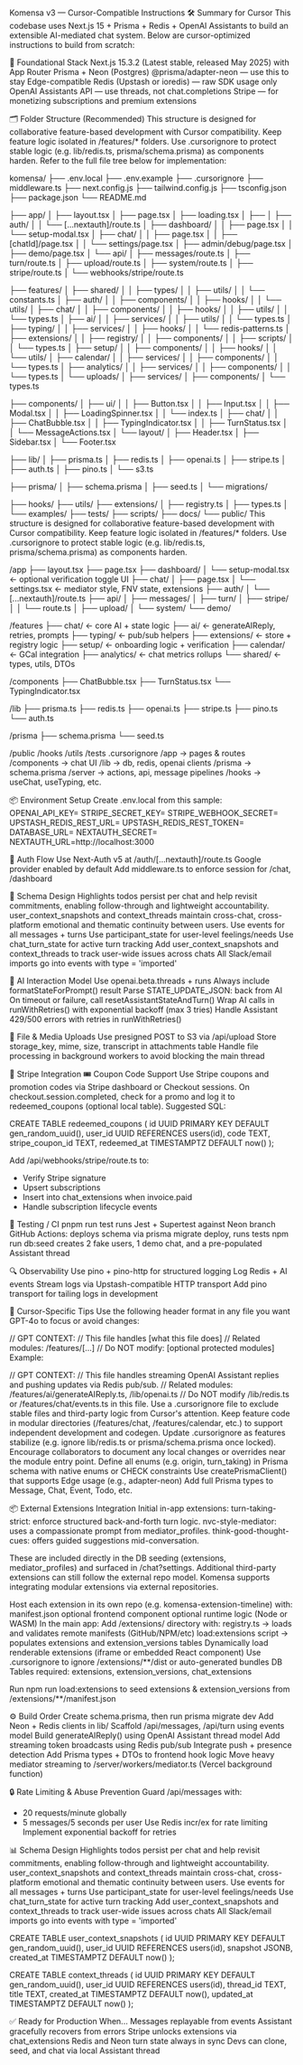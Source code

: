 Komensa v3 — Cursor-Compatible Instructions
🛠️ Summary for Cursor
This codebase uses Next.js 15 + Prisma + Redis + OpenAI Assistants to build an extensible AI-mediated chat system. Below are cursor-optimized instructions to build from scratch:

🧱 Foundational Stack
Next.js 15.3.2 (Latest stable, released May 2025) with App Router
Prisma + Neon (Postgres)
@prisma/adapter-neon — use this to stay Edge-compatible
Redis (Upstash or ioredis) — raw SDK usage only
OpenAI Assistants API — use threads, not chat.completions
Stripe — for monetizing subscriptions and premium extensions

🗂️ Folder Structure (Recommended)
This structure is designed for collaborative feature-based development with Cursor compatibility. Keep feature logic isolated in /features/* folders. Use .cursorignore to protect stable logic (e.g. lib/redis.ts, prisma/schema.prisma) as components harden.
Refer to the full file tree below for implementation:

komensa/
├── .env.local
├── .env.example
├── .cursorignore
├── middleware.ts
├── next.config.js
├── tailwind.config.js
├── tsconfig.json
├── package.json
└── README.md

├── app/
│   ├── layout.tsx
│   ├── page.tsx
│   ├── loading.tsx
│   ├── 
│   ├── auth/
│   │   └── [...nextauth]/route.ts
│   ├── dashboard/
│   │   ├── page.tsx
│   │   └── setup-modal.tsx
│   ├── chat/
│   │   ├── page.tsx
│   │   ├── [chatId]/page.tsx
│   │   └── settings/page.tsx
│   ├── admin/debug/page.tsx
│   ├── demo/page.tsx
│   └── api/
│       ├── messages/route.ts
│       ├── turn/route.ts
│       ├── upload/route.ts
│       ├── system/route.ts
│       ├── stripe/route.ts
│       └── webhooks/stripe/route.ts

├── features/
│   ├── shared/
│   │   ├── types/
│   │   ├── utils/
│   │   └── constants.ts
│   ├── auth/
│   │   ├── components/
│   │   ├── hooks/
│   │   └── utils/
│   ├── chat/
│   │   ├── components/
│   │   ├── hooks/
│   │   ├── utils/
│   │   └── types.ts
│   ├── ai/
│   │   ├── services/
│   │   ├── utils/
│   │   └── types.ts
│   ├── typing/
│   │   ├── services/
│   │   ├── hooks/
│   │   └── redis-patterns.ts
│   ├── extensions/
│   │   ├── registry/
│   │   ├── components/
│   │   ├── scripts/
│   │   └── types.ts
│   ├── setup/
│   │   ├── components/
│   │   ├── hooks/
│   │   └── utils/
│   ├── calendar/
│   │   ├── services/
│   │   ├── components/
│   │   └── types.ts
│   ├── analytics/
│   │   ├── services/
│   │   ├── components/
│   │   └── types.ts
│   └── uploads/
│       ├── services/
│       ├── components/
│       └── types.ts

├── components/
│   ├── ui/
│   │   ├── Button.tsx
│   │   ├── Input.tsx
│   │   ├── Modal.tsx
│   │   ├── LoadingSpinner.tsx
│   │   └── index.ts
│   ├── chat/
│   │   ├── ChatBubble.tsx
│   │   ├── TypingIndicator.tsx
│   │   ├── TurnStatus.tsx
│   │   └── MessageActions.tsx
│   └── layout/
│       ├── Header.tsx
│       ├── Sidebar.tsx
│       └── Footer.tsx

├── lib/
│   ├── prisma.ts
│   ├── redis.ts
│   ├── openai.ts
│   ├── stripe.ts
│   ├── auth.ts
│   ├── pino.ts
│   └── s3.ts

├── prisma/
│   ├── schema.prisma
│   ├── seed.ts
│   └── migrations/

├── hooks/
├── utils/
├── extensions/
│   ├── registry.ts
│   ├── types.ts
│   └── examples/
├── tests/
├── scripts/
├── docs/
└── public/
This structure is designed for collaborative feature-based development with Cursor compatibility. Keep feature logic isolated in /features/* folders. Use .cursorignore to protect stable logic (e.g. lib/redis.ts, prisma/schema.prisma) as components harden.

/app
├── layout.tsx
├── page.tsx
├── dashboard/
│   └── setup-modal.tsx      ← optional verification toggle UI
├── chat/
│   ├── page.tsx
│   └── settings.tsx         ← mediator style, FNV state, extensions
├── auth/
│   └── [...nextauth]/route.ts
├── api/
│   ├── messages/
│   ├── turn/
│   ├── stripe/
│   │   └── route.ts
│   ├── upload/
│   └── system/
└── demo/

/features
├── chat/                    ← core AI + state logic
├── ai/                      ← generateAIReply, retries, prompts
├── typing/                  ← pub/sub helpers
├── extensions/              ← store + registry logic
├── setup/                   ← onboarding logic + verification
├── calendar/                ← GCal integration
├── analytics/               ← chat metrics rollups
└── shared/                  ← types, utils, DTOs

/components
├── ChatBubble.tsx
├── TurnStatus.tsx
└── TypingIndicator.tsx

/lib
├── prisma.ts
├── redis.ts
├── openai.ts
├── stripe.ts
├── pino.ts
└── auth.ts

/prisma
├── schema.prisma
└── seed.ts

/public
/hooks
/utils
/tests
.cursorignore
/app               → pages & routes
/components        → chat UI
/lib               → db, redis, openai clients
/prisma            → schema.prisma
/server            → actions, api, message pipelines
/hooks             → useChat, useTyping, etc.

📦 Environment Setup
Create .env.local from this sample:
OPENAI_API_KEY=
STRIPE_SECRET_KEY=
STRIPE_WEBHOOK_SECRET=
UPSTASH_REDIS_REST_URL=
UPSTASH_REDIS_REST_TOKEN=
DATABASE_URL=
NEXTAUTH_SECRET=
NEXTAUTH_URL=http://localhost:3000

🔐 Auth Flow
Use Next-Auth v5 at /auth/[...nextauth]/route.ts
Google provider enabled by default
Add middleware.ts to enforce session for /chat, /dashboard

🧩 Schema Design Highlights
todos persist per chat and help revisit commitments, enabling follow-through and lightweight accountability.
user_context_snapshots and context_threads maintain cross-chat, cross-platform emotional and thematic continuity between users.
Use events for all messages + turns
Use participant_state for user-level feelings/needs
Use chat_turn_state for active turn tracking
Add user_context_snapshots and context_threads to track user-wide issues across chats
All Slack/email imports go into events with type = 'imported'

🧠 AI Interaction Model
Use openai.beta.threads + runs
Always include formatStateForPrompt() result
Parse STATE_UPDATE_JSON: back from AI
On timeout or failure, call resetAssistantStateAndTurn()
Wrap AI calls in runWithRetries() with exponential backoff (max 3 tries)
Handle Assistant 429/500 errors with retries in runWithRetries()

📡 File & Media Uploads
Use presigned POST to S3 via /api/upload
Store storage_key, mime, size, transcript in attachments table
Handle file processing in background workers to avoid blocking the main thread

💸 Stripe Integration
🎟️ Coupon Code Support
Use Stripe coupons and promotion codes via Stripe dashboard or Checkout sessions.
On checkout.session.completed, check for a promo and log it to redeemed_coupons (optional local table).
Suggested SQL:

CREATE TABLE redeemed_coupons (
id UUID PRIMARY KEY DEFAULT gen_random_uuid(),
user_id UUID REFERENCES users(id),
code TEXT,
stripe_coupon_id TEXT,
redeemed_at TIMESTAMPTZ DEFAULT now()
);

Add /api/webhooks/stripe/route.ts to:
- Verify Stripe signature
- Upsert subscriptions
- Insert into chat_extensions when invoice.paid
- Handle subscription lifecycle events

🧪 Testing / CI
pnpm run test runs Jest + Supertest against Neon branch
GitHub Actions: deploys schema via prisma migrate deploy, runs tests
npm run db:seed creates 2 fake users, 1 demo chat, and a pre-populated Assistant thread

🔍 Observability
Use pino + pino-http for structured logging
Log Redis + AI events
Stream logs via Upstash-compatible HTTP transport
Add pino transport for tailing logs in development

🧠 Cursor-Specific Tips
Use the following header format in any file you want GPT-4o to focus or avoid changes:

// GPT CONTEXT:
// This file handles [what this file does]
// Related modules: /features/[...]
// Do NOT modify: [optional protected modules]
Example:

// GPT CONTEXT:
// This file handles streaming OpenAI Assistant replies and pushing updates via Redis pub/sub.
// Related modules: /features/ai/generateAIReply.ts, /lib/openai.ts
// Do NOT modify /lib/redis.ts or /features/chat/events.ts in this file.
Use a .cursorignore file to exclude stable files and third-party logic from Cursor's attention.
Keep feature code in modular directories (/features/chat, /features/calendar, etc.) to support independent development and codegen.
Update .cursorignore as features stabilize (e.g. ignore lib/redis.ts or prisma/schema.prisma once locked).
Encourage collaborators to document any local changes or overrides near the module entry point.
Define all enums (e.g. origin, turn_taking) in Prisma schema with native enums or CHECK constraints
Use createPrismaClient() that supports Edge usage (e.g., adapter-neon)
Add full Prisma types to Message, Chat, Event, Todo, etc.

📦 External Extensions Integration
Initial in-app extensions:
turn-taking-strict: enforce structured back-and-forth turn logic.
nvc-style-mediator: uses a compassionate prompt from mediator_profiles.
think-good-thought-cues: offers guided suggestions mid-conversation.

These are included directly in the DB seeding (extensions, mediator_profiles) and surfaced in /chat?settings. Additional third-party extensions can still follow the external repo model.
Komensa supports integrating modular extensions via external repositories.

Host each extension in its own repo (e.g. komensa-extension-timeline) with:
manifest.json
optional frontend component
optional runtime logic (Node or WASM)
In the main app:
Add /extensions/ directory with:
registry.ts → loads and validates remote manifests (GitHub/NPM/etc)
load:extensions script → populates extensions and extension_versions tables
Dynamically load renderable extensions (iframe or embedded React component)
Use .cursorignore to ignore /extensions/**/dist or auto-generated bundles
DB Tables required: extensions, extension_versions, chat_extensions

Run npm run load:extensions to seed extensions & extension_versions from /extensions/**/manifest.json

⚙️ Build Order
Create schema.prisma, then run prisma migrate dev
Add Neon + Redis clients in lib/
Scaffold /api/messages, /api/turn using events model
Build generateAIReply() using OpenAI Assistant thread model
Add streaming token broadcasts using Redis pub/sub
Integrate push + presence detection
Add Prisma types + DTOs to frontend hook logic
Move heavy mediator streaming to /server/workers/mediator.ts (Vercel background function)

🔒 Rate Limiting & Abuse Prevention
Guard /api/messages with:
- 20 requests/minute globally
- 5 messages/5 seconds per user
Use Redis incr/ex for rate limiting
Implement exponential backoff for retries

📊 Schema Design Highlights
todos persist per chat and help revisit commitments, enabling follow-through and lightweight accountability.
user_context_snapshots and context_threads maintain cross-chat, cross-platform emotional and thematic continuity between users.
Use events for all messages + turns
Use participant_state for user-level feelings/needs
Use chat_turn_state for active turn tracking
Add user_context_snapshots and context_threads to track user-wide issues across chats
All Slack/email imports go into events with type = 'imported'

CREATE TABLE user_context_snapshots (
  id UUID PRIMARY KEY DEFAULT gen_random_uuid(),
  user_id UUID REFERENCES users(id),
  snapshot JSONB,
  created_at TIMESTAMPTZ DEFAULT now()
);

CREATE TABLE context_threads (
  id UUID PRIMARY KEY DEFAULT gen_random_uuid(),
  user_id UUID REFERENCES users(id),
  thread_id TEXT,
  title TEXT,
  created_at TIMESTAMPTZ DEFAULT now(),
  updated_at TIMESTAMPTZ DEFAULT now()
);

✅ Ready for Production When...
Messages replayable from events
Assistant gracefully recovers from errors
Stripe unlocks extensions via chat_extensions
Redis and Neon turn state always in sync
Devs can clone, seed, and chat via local Assistant thread